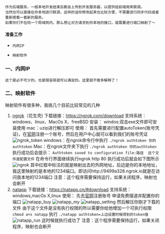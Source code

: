     作为后端服务，一般本地开发结束后都会上传到开发服务器，以提供给前端用来联调。
    当然也可以直接在你本地进行联调，这样的话你修改起来也比较方便，不需要进行同步代码或者重新搭载一套新的服务。
    如果你们不在同一个局域网内，那么想让对方请求到你本地的接口，就需要进行端口映射了～
    
#### 准备工作 ####
*     内网IP
*     映射软件


### 一、内网IP ###
    这个是必不可少的。也是很容易就可以满足的。这里就不做多解释了！
### 二、映射软件 ###
映射软件有很多种，我挑几个目前比较常见的几种

1. [ngrok](https://hsk.oray.com/)（花生壳)
    下载链接：https://ngrok.com/download
    支持系统：windows、linux、MacOs X、freeBSD
    安装：
    windos:双击exe文件即可安装使用
    mac：uzip进行解压即可
    使用：
    首先需要进行配置autoToken(账号凭证)，在[官网](https://dashboard.ngrok.com/)注册一个账号，然后在用户中心就可以看到我们的账号凭证          
    ![ngrok_token](http://q8xla9gnn.bkt.clouddn.com/ngrok_token.jpg)
    windows：在ngrok命令行中执行
    `./ngrok authtoken 你的authtoken`
    Mac：在ngrok文件夹下执行
    `./ngrok authtoken 你的authtoken`
    执行成功后会提示：
    `Authtoken saved to configuration file:路径  这个文件是配置文件`
    在命令行界面继续执行ngrok http 80
    执行成功后就会如下图所示
    ![ngrok](http://q8xla9gnn.bkt.clouddn.com/ngrok.jpg)
    其中红框中标注的就是映射出去的外网地址，后边是你的本地地址，我这里映射的是本地的1234端口。即访问http://9499a328.ngrok.io就是在访问我本地的1234端口
    注意：这个程序需要保持运行，如果关闭程序，映射也会断开
2. [natapp](https://natapp.cn/)
    下载链接：https://natapp.cn/#download
    支持系统：windows,macOs X,linux
    使用：
    先去[官网](https://natapp.cn)注册账号
    申请免费隧道并配置你的端口
    ![natapp_buy](http://q8xla9gnn.bkt.clouddn.com/natapp_buy.jpg)
    ![natapp_my](http://q8xla9gnn.bkt.clouddn.com/natapp_my.jpg)
    ![natapp_setting](http://q8xla9gnn.bkt.clouddn.com/natapp_setting.jpg)
    然后解压你刚才下载的文件
    由于这个文件是没有执行权限的所以需要你给他增加一个可执行权限
    `chmod a+x natapp`
    执行
    `./natapp authtoken=上边设置时候得到的token值`
    ![natapp_run](http://q8xla9gnn.bkt.clouddn.com/natapp_run.png)
    这时候就执行成功了
    注意：这个程序需要保持运行，如果关闭程序，映射也会断开